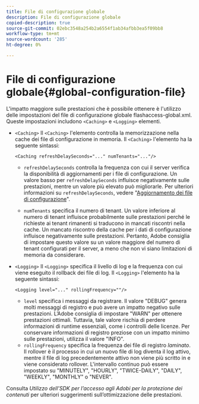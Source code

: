 ```yaml
---
title: File di configurazione globale
description: File di configurazione globale
copied-description: true
source-git-commit: 02ebc3548a254b2a6554f1ab34afbb3ea5f09bb8
workflow-type: tm+mt
source-wordcount: '285'
ht-degree: 0%

---
```


# File di configurazione globale{#global-configuration-file}

L&#39;impatto maggiore sulle prestazioni che è possibile ottenere è l&#39;utilizzo delle impostazioni del file di configurazione globale flashaccess-global.xml. Queste impostazioni includono `<Caching>` e `<Logging>` elementi.

* `<Caching>` Il `<Caching>` l&#39;elemento controlla la memorizzazione nella cache dei file di configurazione in memoria. Il `<Caching>` l&#39;elemento ha la seguente sintassi:

  ```
  <Caching refreshDelaySeconds="..." numTenants="..."/>
  ```

   * `refreshDelaySeconds` controlla la frequenza con cui il server verifica la disponibilità di aggiornamenti per i file di configurazione. Un valore basso per `refreshDelaySeconds` influisce negativamente sulle prestazioni, mentre un valore più elevato può migliorarle. Per ulteriori informazioni su `refreshDelaySeconds`, vedere &quot;[Aggiornamento dei file di configurazione](../../aaxs-protected-streaming/updating-configuration-files/updating-configuration-files-overview.md)&quot;.

   * `numTenants` specifica il numero di tenant. Un valore inferiore al numero di tenant influisce probabilmente sulle prestazioni perché le richieste ai tenant rimanenti si traducono in mancati riscontri nella cache. Un mancato riscontro della cache per i dati di configurazione influisce negativamente sulle prestazioni. Pertanto, Adobe consiglia di impostare questo valore su un valore maggiore del numero di tenant configurati per il server, a meno che non vi siano limitazioni di memoria da considerare.

* `<Logging>` Il `<Logging>` specifica il livello di log e la frequenza con cui viene eseguito il rollback dei file di log. Il `<Logging>` l&#39;elemento ha la seguente sintassi:

  ```
  <Logging level="..." rollingFrequency=""/>
  ```

   * `level` specifica i messaggi da registrare. Il valore &quot;DEBUG&quot; genera molti messaggi di registro e può avere un impatto negativo sulle prestazioni. L’Adobe consiglia di impostare &quot;WARN&quot; per ottenere prestazioni ottimali. Tuttavia, tale valore rischia di perdere informazioni di runtime essenziali, come i controlli delle licenze. Per conservare informazioni di registro preziose con un impatto minimo sulle prestazioni, utilizza il valore &quot;INFO&quot;.
   * `rollingFrequency` specifica la frequenza dei file di registro *laminato*. Il rollover è il processo in cui un nuovo file di log diventa il log attivo, mentre il file di log precedentemente attivo non viene più scritto in e viene considerato rollover. L&#39;intervallo continuo può essere impostato su &quot;MINUTELY&quot;, &quot;HOURLY&quot;, &quot;TWICE-DAILY&quot;, &quot;DAILY&quot;, &quot;WEEKLY&quot;, &quot;MONTHLY&quot; o &quot;NEVER&quot;.

Consulta *Utilizzo dell’SDK per l’accesso agli Adobi per la protezione dei contenuti* per ulteriori suggerimenti sull’ottimizzazione delle prestazioni.
